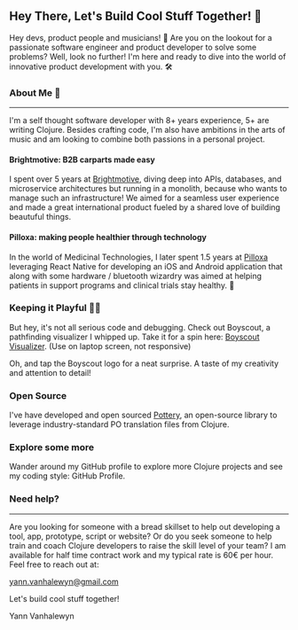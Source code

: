 ## Hey There, Let's Build Cool Stuff Together! 🚀

Hey devs, product people and musicians! 👋 Are you on the lookout for a passionate software engineer and product developer to solve some problems? Well, look no further! I'm here and ready to dive into the world of innovative product development with you. 🛠️

### About Me 🎸
---

I'm a self thought software developer with 8+ years experience, 5+ are writing Clojure. Besides crafting code, I'm also have ambitions in the arts of music and am looking to combine both passions in a personal project.

#### Brightmotive: B2B carparts made easy

I spent over 5 years at [Brightmotive](https://www.brightmotive.com), diving deep into APIs, databases, and microservice architectures but running in a monolith, because who wants to manage such an infrastructure! We aimed for a seamless user experience and made a great international product fueled by a shared love of building beautuful things.

#### Pilloxa: making people healthier through technology

In the world of Medicinal Technologies, I later spent 1.5 years at [Pilloxa](https://www.pilloxa.com) leveraging React Native for developing an iOS and Android application that along with some hardware / bluetooth wizardry was aimed at helping patients in support programs and clinical trials stay healthy. 📱

### Keeping it Playful 🎨🎶

But hey, it's not all serious code and debugging. Check out Boyscout, a pathfinding visualizer I whipped up. Take it for a spin here: [Boyscout Visualizer](https://yannvanhalewyn.github.io/boyscout/). (Use on laptop screen, not responsive)

Oh, and tap the Boyscout logo for a neat surprise. A taste of my creativity and attention to detail!

### Open Source

I've have developed and open sourced [Pottery](https://github.com/brightin/pottery), an open-source library to leverage industry-standard PO translation files from Clojure.

### Explore some more

Wander around my GitHub profile to explore more Clojure projects and see my coding style: GitHub Profile.

### Need help?
---

Are you looking for someone with a bread skillset to help out developing a tool, app, prototype, script or website? Or do you seek someone to help train and coach Clojure developers to raise the skill level of your team? I am available for half time contract work and my typical rate is 60€ per hour. Feel free to reach out at:

[yann.vanhalewyn@gmail.com](mailto:yann.vanhalewyn@gmail.com)

Let's build cool stuff together!

Yann Vanhalewyn




